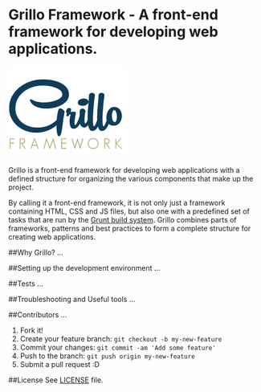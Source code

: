 # Grillo Framework - A front-end framework for developing web applications.

![alt text](img/grillo-logo.png "Logo")

Grillo is a front-end framework for developing web applications with a defined structure for organizing the various components that make up the project.

By calling it a front-end framework, it is not only just a framework containing HTML, CSS and JS files, but also one with a predefined set of tasks that are run by the [Grunt build system](http://gruntjs.com/). Grillo combines parts of frameworks, patterns and best practices to form a complete structure for creating web applications.

##Why Grillo?
...

##Setting up the development environment
...

##Tests
...

##Troubleshooting and Useful tools
...

##Contributors
...
1. Fork it!
2. Create your feature branch: `git checkout -b my-new-feature`
3. Commit your changes: `git commit -am 'Add some feature'`
4. Push to the branch: `git push origin my-new-feature`
5. Submit a pull request :D

##License
See [LICENSE](LICENSE) file.
